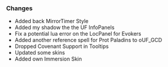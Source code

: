 ### Changes ###

  * Added back MirrorTimer Style
  * Added my shadow the the UF InfoPanels
  * Fix a potential lua error on the LocPanel for Evokers
  * Added another reference spell for Prot Paladins to oUF_GCD
  * Dropped Covenant Support in Tooltips
  * Updated some skins
  * Added own Immersion Skin
